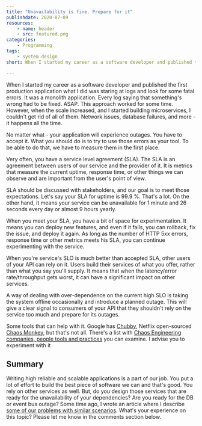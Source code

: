 ```yaml
---
title: "Unavailability is fine. Prepare for it"
publishdate: 2020-07-09
resources:
    - name: header
    - src: featured.png
categories:
    - Programming
tags:
    - system design
short: When I started my career as a software developer and published the first production application what I did was staring at logs and look for some fatal errors. It was a monolith application. Every log saying that something's wrong had to be fixed. ASAP. This approach worked for some time. However, when the scale increased, and I started building microservices, I couldn't get rid of all of them. Network issues, database failures, and more - it happens all the time.

---
```


When I started my career as a software developer and published the first production application what I did was staring at logs and look for some fatal errors. It was a monolith application. Every log saying that something's wrong had to be fixed. ASAP. This approach worked for some time. However, when the scale increased, and I started building microservices, I couldn't get rid of all of them. Network issues, database failures, and more - it happens all the time.

No matter what - your application will experience outages. You have to accept it. What you should do is to try to use those errors as your tool. To be able to do that, we have to measure them in the first place.


Very often, you have a service level agreement (SLA).  The SLA is an agreement between users of our service and the provider of it. It is metrics that measure the current uptime, response time, or other things we can observe and are important from the user's point of view.

SLA should be discussed with stakeholders, and our goal is to meet those expectations. Let's say your SLA for uptime is 99.9 %. That's a lot. On the other hand, it means your service can be unavailable for 1 minute and 26 seconds every day or almost 9 hours yearly.

When you meet your SLA, you have a bit of space for experimentation. It means you can deploy new features, and even if it fails, you can rollback, fix the issue, and deploy it again. As long as the number of HTTP 5xx errors, response time or other metrics meets his SLA, you can continue experimenting with the service.

When you're service's SLO is much better than accepted SLA, other users of your API can rely on it. Users build their services of what you offer, rather than what you say you'll supply. It means that when the latency/error rate/throughput gets worst, it can have a significant impact on other services.

A way of dealing with over-dependence on the current high SLO is taking the system offline occasionally and introduce a planned outage. This will give a clear signal to consumers of your API that they shouldn't rely on the service too much and prepare for its outages.

Some tools that can help with it. Google has [Chubby](https://static.googleusercontent.com/media/research.google.com/en//archive/chubby-osdi06.pdf), Netflix open-sourced [Chaos Monkey](https://github.com/Netflix/chaosmonkey), but that's not all. There's a list with [Chaos Engineering companies, people tools and practices](https://coggle.it/diagram/WiKceGDAwgABrmyv/t/chaos-engineeringcompanies%2C-people%2C-tools-practices/0a2d4968c94723e48e1256e67df51d0f4217027143924b23517832f53c536e62) you can examine. I advise you to experiment with it

## Summary

Writing high reliable and scalable applications is a part of our job. You put a lot of effort to build the best piece of software we can and that's good. You rely on other services as well. But, do you design those services that are ready for the unavailability of your dependencies? Are you ready for the DB or event bus outage? Some time ago, I wrote an article where I describe [some of our problems with similar scenarios](https://developer20.com/learning-on-mistakes/). What's your experience on this topic? Please let me know in the comments section below.
